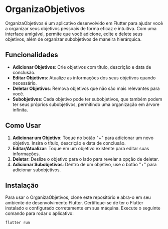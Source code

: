 # OrganizaObjetivos

OrganizaObjetivos é um aplicativo desenvolvido em Flutter para ajudar você a organizar seus objetivos pessoais de forma eficaz e intuitiva. Com uma interface amigável, permite que você adicione, edite e delete seus objetivos, além de organizar subobjetivos de maneira hierárquica.

## Funcionalidades

- **Adicionar Objetivos**: Crie objetivos com título, descrição e data de conclusão.
- **Editar Objetivos**: Atualize as informações dos seus objetivos quando necessário.
- **Deletar Objetivos**: Remova objetivos que não são mais relevantes para você.
- **Subobjetivos**: Cada objetivo pode ter subobjetivos, que também podem ter seus próprios subobjetivos, permitindo uma organização em árvore infinita.

## Como Usar

1. **Adicionar um Objetivo**: Toque no botão "+" para adicionar um novo objetivo. Insira o título, descrição e data de conclusão.
2. **Editar/Atualizar**: Toque em um objetivo existente para editar suas informações.
3. **Deletar**: Deslize o objetivo para o lado para revelar a opção de deletar.
4. **Adicionar Subobjetivos**: Dentro de um objetivo, use o botão "+" para adicionar subobjetivos.

## Instalação

Para usar o OrganizaObjetivos, clone este repositório e abra-o em seu ambiente de desenvolvimento Flutter. Certifique-se de ter o Flutter instalado e configurado corretamente em sua máquina. Execute o seguinte comando para rodar o aplicativo:

```
flutter run
```